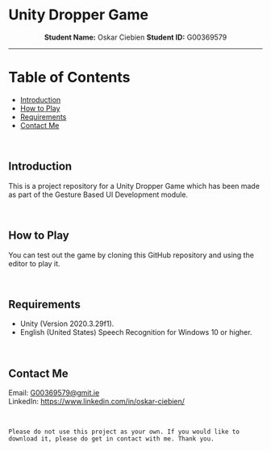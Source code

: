 # Unity Dropper Game

<p align="center">
    <strong>Student Name:</strong> Oskar Ciebien   <strong>Student ID:</strong> G00369579
</p>

---

# Table of Contents

- [Introduction](#introduction)
- [How to Play](#how-to-play)
- [Requirements](#requirements)
- [Contact Me](#contact-me)

<br>

## Introduction

This is a project repository for a Unity Dropper Game which has been made as part of the Gesture Based UI Development module.

<br>

## How to Play

You can test out the game by cloning this GitHub repository and using the editor to play it.

<br>

## Requirements

- Unity (Version 2020.3.29f1).
- English (United States) Speech Recognition for Windows 10 or higher.

<br>

## Contact Me

Email: G00369579@gmit.ie
<br>
LinkedIn: https://www.linkedin.com/in/oskar-ciebien/

<br>

```
Please do not use this project as your own. If you would like to download it, please do get in contact with me. Thank you.
```
